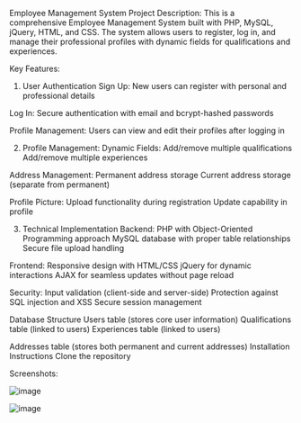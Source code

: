 Employee Management System
Project Description:
This is a comprehensive Employee Management System built with PHP, MySQL, jQuery, HTML, and CSS. The system allows users to register, log in, and manage their professional profiles with dynamic fields for qualifications and experiences.

Key Features:
1. User Authentication
Sign Up: New users can register with personal and professional details

Log In: Secure authentication with email and bcrypt-hashed passwords

Profile Management: Users can view and edit their profiles after logging in

2. Profile Management:
Dynamic Fields:
Add/remove multiple qualifications
Add/remove multiple experiences

Address Management:
Permanent address storage
Current address storage (separate from permanent)

Profile Picture:
Upload functionality during registration
Update capability in profile

3. Technical Implementation
Backend:
PHP with Object-Oriented Programming approach
MySQL database with proper table relationships
Secure file upload handling

Frontend:
Responsive design with HTML/CSS
jQuery for dynamic interactions
AJAX for seamless updates without page reload

Security:
Input validation (client-side and server-side)
Protection against SQL injection and XSS
Secure session management

Database Structure
Users table (stores core user information)
Qualifications table (linked to users)
Experiences table (linked to users)

Addresses table (stores both permanent and current addresses)
Installation Instructions
Clone the repository

Screenshots:

![image](https://github.com/user-attachments/assets/fdc51261-9763-4276-bebd-bd5921a33992)

![image](https://github.com/user-attachments/assets/59963042-44a3-4f1a-a193-32de3a635458)





